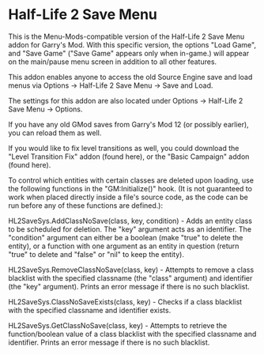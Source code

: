 # Half-Life 2 Save Menu

This is the Menu-Mods-compatible version of the Half-Life 2 Save Menu addon for Garry's Mod. With this specific version, the options "Load Game", and "Save Game" ("Save Game" appears only when in-game.) will appear on the main/pause menu screen in addition to all other features.

This addon enables anyone to access the old Source Engine save and load menus via Options -> Half-Life 2 Save Menu -> Save and Load.

The settings for this addon are also located under Options -> Half-Life 2 Save Menu -> Options.

If you have any old GMod saves from Garry's Mod 12 (or possibly earlier), you can reload them as well.

If you would like to fix level transitions as well, you could download the "Level Transition Fix" addon (found here), or the "Basic Campaign" addon (found here).



To control which entities with certain classes are deleted upon loading, use the following functions in the "GM:Initialize()" hook. (It is not guaranteed to work when placed directly inside a file's source code, as the code can be run before any of these functions are defined.):


HL2SaveSys.AddClassNoSave(class, key, condition) - Adds an entity class to be scheduled for deletion. The "key" argument acts as an identifier. The "condition" argument can either be a boolean (make "true" to delete the entity), or a function with one argument as an entity in question (return "true" to delete and "false" or "nil" to keep the entity).

HL2SaveSys.RemoveClassNoSave(class, key) - Attempts to remove a class blacklist with the specified classname (the "class" argument) and identifier (the "key" argument). Prints an error message if there is no such blacklist.

HL2SaveSys.ClassNoSaveExists(class, key) - Checks if a class blacklist with the specified classname and identifier exists.

HL2SaveSys.GetClassNoSave(class, key) - Attempts to retrieve the function/boolean value of a class blacklist with the specified classname and identifier. Prints an error message if there is no such blacklist.
